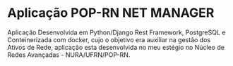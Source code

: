 # Aplicação POP-RN NET MANAGER
Aplicação Desenvolvida em Python/Django Rest Framework, PostgreSQL e Conteinerizada com docker, cujo o objetivo era auxiliar na gestão dos Ativos de Rede, aplicação esta desenvolvida no meu estégio no Núcleo de Redes Avançadas - NURA/UFRN/POP-RN.
